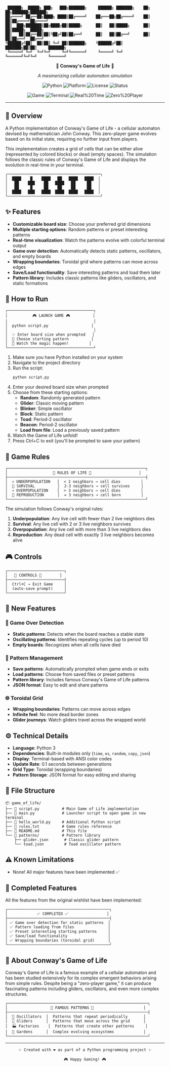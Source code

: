 ```
 ██████╗  █████╗ ███╗   ███╗███████╗     ██████╗ ███████╗    ██╗     ██╗███████╗███████╗
██╔════╝ ██╔══██╗████╗ ████║██╔════╝    ██╔═══██╗██╔════╝    ██║     ██║██╔════╝██╔════╝
██║  ███╗███████║██╔████╔██║█████╗      ██║   ██║█████╗      ██║     ██║█████╗  █████╗  
██║   ██║██╔══██║██║╚██╔╝██║██╔══╝      ██║   ██║██╔══╝      ██║     ██║██╔══╝  ██╔══╝  
╚██████╔╝██║  ██║██║ ╚═╝ ██║███████╗    ╚██████╔╝██║         ███████╗██║██║     ███████╗
 ╚═════╝ ╚═╝  ╚═╝╚═╝     ╚═╝╚══════╝     ╚═════╝ ╚═╝         ╚══════╝╚═╝╚═╝     ╚══════╝
```

<div align="center">

🧬 **Conway's Game of Life** 🧬

*A mesmerizing cellular automaton simulation*

![Python](https://img.shields.io/badge/python-v3.6+-blue.svg)
![Platform](https://img.shields.io/badge/platform-macOS%20%7C%20Linux%20%7C%20Windows-lightgrey)
![License](https://img.shields.io/badge/license-MIT-green.svg)
![Status](https://img.shields.io/badge/status-active-brightgreen.svg)

![Game](https://img.shields.io/badge/game-Conway's%20Game%20of%20Life-purple.svg)
![Terminal](https://img.shields.io/badge/interface-terminal-black.svg)
![Real%20Time](https://img.shields.io/badge/simulation-real--time-red.svg)
![Zero%20Player](https://img.shields.io/badge/players-zero-orange.svg)

</div>

---

## 🎯 Overview

A Python implementation of Conway's Game of Life - a cellular automaton devised by mathematician John Conway. This zero-player game evolves based on its initial state, requiring no further input from players.

This implementation creates a grid of cells that can be either alive (represented by colored blocks) or dead (empty spaces). The simulation follows the classic rules of Conway's Game of Life and displays the evolution in real-time in your terminal.

```
┌─────────────────────────────────────────┐
│  ████    █    ████   ██   ████   ████  │
│   ██    ███    ██   ████   ██     ██   │
│   ██     █     ██    ██    ██     ██   │
│  ████   ███   ████  ████  ████   ████  │
└─────────────────────────────────────────┘
```

## ✨ Features

- **Customizable board size**: Choose your preferred grid dimensions
- **Multiple starting options**: Random patterns or preset interesting patterns
- **Real-time visualization**: Watch the patterns evolve with colorful terminal output
- **Game over detection**: Automatically detects static patterns, oscillators, and empty boards
- **Wrapping boundaries**: Toroidal grid where patterns can move across edges
- **Save/Load functionality**: Save interesting patterns and load them later
- **Pattern library**: Includes classic patterns like gliders, oscillators, and static formations

## 🚀 How to Run

```
┌──────────────────────────────────────┐
│           🎮 LAUNCH GAME 🎮          │
│                                      │
│  python script.py                   │
│                                      │
│  ✨ Enter board size when prompted   │
│  🎯 Choose starting pattern          │
│  🎨 Watch the magic happen!         │
└──────────────────────────────────────┘
```

1. Make sure you have Python installed on your system
2. Navigate to the project directory
3. Run the script:
   ```bash
   python script.py
   ```
4. Enter your desired board size when prompted
5. Choose from these starting options:
   - **Random**: Randomly generated pattern
   - **Glider**: Classic moving pattern
   - **Blinker**: Simple oscillator
   - **Block**: Static pattern
   - **Toad**: Period-2 oscillator
   - **Beacon**: Period-2 oscillator
   - **Load from file**: Load a previously saved pattern
6. Watch the Game of Life unfold!
7. Press Ctrl+C to exit (you'll be prompted to save your pattern)

## 📜 Game Rules

```
┌─────────────────────────────────────────────────────────────┐
│                    🧬 RULES OF LIFE 🧬                     │
├─────────────────────────────────────────────────────────────┤
│  💀 UNDERPOPULATION   │  < 2 neighbors → cell dies         │
│  💚 SURVIVAL          │  2-3 neighbors → cell survives     │
│  💀 OVERPOPULATION    │  > 3 neighbors → cell dies         │
│  🎯 REPRODUCTION      │  = 3 neighbors → cell born         │
└─────────────────────────────────────────────────────────────┘
```

The simulation follows Conway's original rules:

1. **Underpopulation**: Any live cell with fewer than 2 live neighbors dies
2. **Survival**: Any live cell with 2 or 3 live neighbors survives
3. **Overpopulation**: Any live cell with more than 3 live neighbors dies
4. **Reproduction**: Any dead cell with exactly 3 live neighbors becomes alive

## 🎮 Controls

```
┌─────────────────────────┐
│   🎹 CONTROLS 🎹        │
├─────────────────────────┤
│  Ctrl+C → Exit Game     │
│  (auto-save prompt)     │
└─────────────────────────┘
```

## 🌟 New Features

### 🎯 Game Over Detection
- **Static patterns**: Detects when the board reaches a stable state
- **Oscillating patterns**: Identifies repeating cycles (up to period 10)
- **Empty boards**: Recognizes when all cells have died

### 📁 Pattern Management
- **Save patterns**: Automatically prompted when game ends or exits
- **Load patterns**: Choose from saved files or preset patterns
- **Pattern library**: Includes famous Conway's Game of Life patterns
- **JSON format**: Easy to edit and share patterns

### 🌐 Toroidal Grid
- **Wrapping boundaries**: Patterns can move across edges
- **Infinite feel**: No more dead border zones
- **Glider journeys**: Watch gliders travel across the wrapped world

## ⚙️ Technical Details

- **Language**: Python 3
- **Dependencies**: Built-in modules only (`time`, `os`, `random`, `copy`, `json`)
- **Display**: Terminal-based with ANSI color codes
- **Update Rate**: 0.1 seconds between generations
- **Grid Type**: Toroidal (wrapping boundaries)
- **Pattern Storage**: JSON format for easy editing and sharing

## 📁 File Structure

```
📦 game_of_life/
├── 🐍 script.py          # Main Game of Life implementation
├── 🚀 main.py            # Launcher script to open game in new terminal
├── 👋 hello_world.py     # Additional Python script
├── 📜 rules.txt          # Game rules reference
├── 📖 README.md          # This file
└── 📂 patterns/          # Pattern library
    ├── glider.json       # Classic glider pattern
    └── toad.json         # Toad oscillator pattern
```

## ⚠️ Known Limitations

- None! All major features have been implemented ✅

## 🎯 Completed Features

All the features from the original wishlist have been implemented:

```
┌─────────────────────────────────────────────┐
│             ✅ COMPLETED ✅                 │
├─────────────────────────────────────────────┤
│ ✅ Game over detection for static patterns  │
│ ✅ Pattern loading from files               │
│ ✅ Preset interesting starting patterns     │
│ ✅ Save/load functionality                  │
│ ✅ Wrapping boundaries (toroidal grid)      │
└─────────────────────────────────────────────┘
```

## 🔬 About Conway's Game of Life

Conway's Game of Life is a famous example of a cellular automaton and has been studied extensively for its complex emergent behaviors arising from simple rules. Despite being a "zero-player game," it can produce fascinating patterns including gliders, oscillators, and even more complex structures.

```
┌──────────────────────────────────────────────────────────────┐
│                   🌟 FAMOUS PATTERNS 🌟                      │
├──────────────────────────────────────────────────────────────┤
│  🔄 Oscillators  │  Patterns that repeat periodically       │
│  🚁 Gliders      │  Patterns that move across the grid      │
│  🏭 Factories    │  Patterns that create other patterns     │
│  🌌 Gardens      │  Complex evolving ecosystems             │
└──────────────────────────────────────────────────────────────┘
```

---

<div align="center">

```
✨ Created with ❤️ as part of a Python programming project ✨

🎮 Happy Gaming! 🎮
```

</div>
